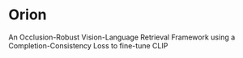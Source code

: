 # Orion

An Occlusion-Robust Vision-Language Retrieval Framework using a Completion-Consistency Loss to fine-tune CLIP
